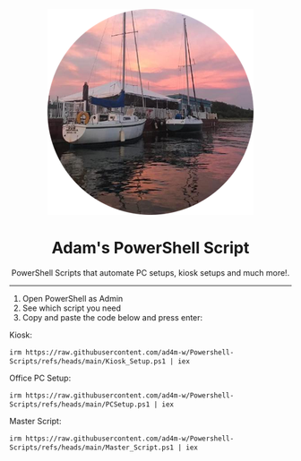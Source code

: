 <p align="center"><img src="https://raw.githubusercontent.com/ad4m-w/ad4m-w.github.io/refs/heads/main/profile.png" alt="ad4m profile picture"></p>

<h1 align="center">Adam's PowerShell Script</h1>

<p align="center">PowerShell Scripts that automate PC setups, kiosk setups and much more!.</p>

<hr>

1.   Open PowerShell as Admin
2.   See which script you need
3.   Copy and paste the code below and press enter:

Kiosk:
```
irm https://raw.githubusercontent.com/ad4m-w/Powershell-Scripts/refs/heads/main/Kiosk_Setup.ps1 | iex
```
Office PC Setup:
```
irm https://raw.githubusercontent.com/ad4m-w/Powershell-Scripts/refs/heads/main/PCSetup.ps1 | iex
```
Master Script:
```
irm https://raw.githubusercontent.com/ad4m-w/Powershell-Scripts/refs/heads/main/Master_Script.ps1 | iex
```
